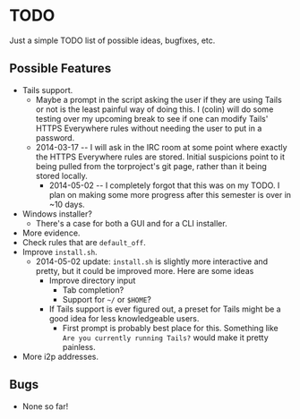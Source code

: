 # TODO
Just a simple TODO list of possible ideas, bugfixes, etc. 

## Possible Features
* Tails support. 
  * Maybe a prompt in the script asking the user if they are using Tails or not is the least painful way of doing this. I (colin) will do some testing over my upcoming break to see if one can modify Tails' HTTPS Everywhere rules without needing the user to put in a password.
  * 2014-03-17 -- I will ask in the IRC room at some point where exactly the HTTPS Everywhere rules are stored. Initial suspicions point to it being pulled from the torproject's git page, rather than it being stored locally. 
	* 2014-05-02 -- I completely forgot that this was on my TODO. I plan on making some more progress after this semester is over in ~10 days. 
* Windows installer?
	* There's a case for both a GUI and for a CLI installer. 
* More evidence.
* Check rules that are `default_off`.
* Improve `install.sh`.
	* 2014-05-02 update: `install.sh` is slightly more interactive and pretty, but it could be improved more. Here are some ideas
		* Improve directory input 
			* Tab completion?
			* Support for `~/` or `$HOME`?
		* If Tails support is ever figured out, a preset for Tails might be a good idea for less knowledgeable users. 
			* First prompt is probably best place for this. Something like `Are you currently running Tails?` would make it pretty painless.
* More i2p addresses.

## Bugs
* None so far!
